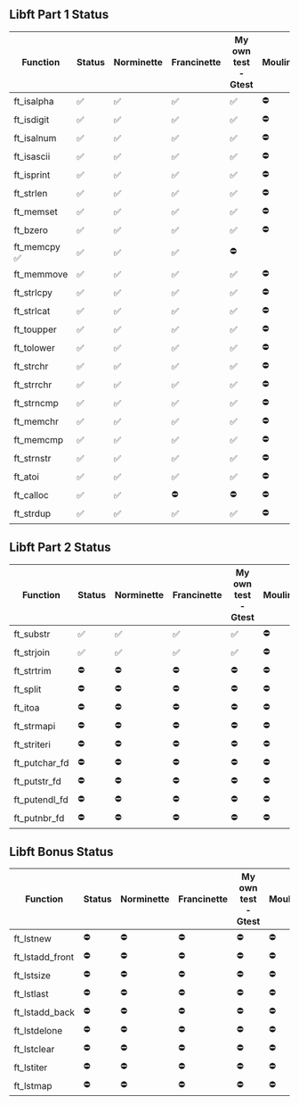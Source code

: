 
## Libft Part 1 Status
| Function | Status | Norminette | Francinette | My own test - Gtest | Moulinette
| --- | --- | --- | --- |--- | --- |
| ft_isalpha | ✅ | ✅ | ✅ | ✅ | ⛔️ |
| ft_isdigit | ✅ | ✅ | ✅ | ✅ | ⛔️ |
| ft_isalnum | ✅ | ✅ | ✅ | ✅ | ⛔️ |
| ft_isascii | ✅ | ✅ | ✅ | ✅ | ⛔️ |
| ft_isprint | ✅ | ✅ | ✅ | ✅ | ⛔️ |
| ft_strlen | ✅ | ✅ | ✅ | ✅ | ⛔️ |
| ft_memset | ✅ | ✅ | ✅ | ✅ | ⛔️ |
| ft_bzero | ✅ | ✅ | ✅ | ✅ | ⛔️ |
| ft_memcpy ✅ | ✅ | ✅ | ✅ | ⛔️ |
| ft_memmove | ✅ | ✅ | ✅ | ✅ | ⛔️ |
| ft_strlcpy | ✅ | ✅ | ✅ | ✅ | ⛔️ |
| ft_strlcat | ✅ | ✅ | ✅ | ✅ | ⛔️ |
| ft_toupper | ✅ | ✅ | ✅ | ✅ | ⛔️ |
| ft_tolower | ✅ | ✅ | ✅ | ✅ | ⛔️ |
| ft_strchr | ✅ | ✅ | ✅ | ✅ | ⛔️ |
| ft_strrchr | ✅ | ✅ | ✅ | ✅ | ⛔️ |
| ft_strncmp | ✅ | ✅ | ✅ | ✅ | ⛔️ |
| ft_memchr | ✅ | ✅ | ✅ | ✅ | ⛔️ |
| ft_memcmp | ✅ | ✅ | ✅ | ✅ | ⛔️ |
| ft_strnstr | ✅ | ✅ | ✅ | ✅ | ⛔️ |
| ft_atoi | ✅ | ✅ | ✅ | ✅ | ⛔️ |
| ft_calloc | ✅ | ✅ | ⛔️ | ⛔️ | ⛔️ |
| ft_strdup | ✅ | ✅ | ✅ | ✅ | ⛔️ |

## Libft Part 2 Status
| Function | Status | Norminette | Francinette | My own test - Gtest | Moulinette
| --- | --- | --- | --- |--- | --- |
| ft_substr | ✅ | ✅ | ✅ | ✅ | ⛔️ |
| ft_strjoin | ✅ | ✅ | ✅ | ✅ | ⛔️ |
| ft_strtrim | ⛔️ | ⛔️ | ⛔️ | ⛔️ | ⛔️ |
| ft_split | ⛔️ | ⛔️ | ⛔️ | ⛔️ | ⛔️ |
| ft_itoa | ⛔️ | ⛔️ | ⛔️ | ⛔️ | ⛔️ |
| ft_strmapi | ⛔️ | ⛔️ | ⛔️ | ⛔️ | ⛔️ |
| ft_striteri | ⛔️ | ⛔️ | ⛔️ | ⛔️ | ⛔️ |
| ft_putchar_fd | ⛔️ | ⛔️ | ⛔️ | ⛔️ | ⛔️ |
| ft_putstr_fd | ⛔️ | ⛔️ | ⛔️ | ⛔️ | ⛔️ |
| ft_putendl_fd | ⛔️ | ⛔️ | ⛔️ | ⛔️ | ⛔️ |
| ft_putnbr_fd | ⛔️ | ⛔️ | ⛔️ | ⛔️ | ⛔️ |

## Libft Bonus Status
| Function | Status | Norminette | Francinette | My own test - Gtest | Moulinette
| --- | --- | --- | --- |--- | --- |
| ft_lstnew | ⛔️ | ⛔️ | ⛔️ | ⛔️ | ⛔️ |
| ft_lstadd_front | ⛔️ | ⛔️ | ⛔️ | ⛔️ | ⛔️ |
| ft_lstsize | ⛔️ | ⛔️ | ⛔️ | ⛔️ | ⛔️ |
| ft_lstlast | ⛔️ | ⛔️ | ⛔️ | ⛔️ | ⛔️ |
| ft_lstadd_back | ⛔️ | ⛔️ | ⛔️ | ⛔️ | ⛔️ |
| ft_lstdelone | ⛔️ | ⛔️ | ⛔️ | ⛔️ | ⛔️ |
| ft_lstclear | ⛔️ | ⛔️ | ⛔️ | ⛔️ | ⛔️ |
| ft_lstiter | ⛔️ | ⛔️ | ⛔️ | ⛔️ | ⛔️ |
| ft_lstmap | ⛔️ | ⛔️ | ⛔️ | ⛔️ | ⛔️ |
